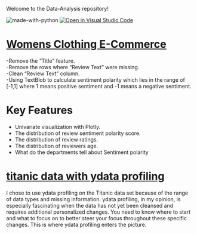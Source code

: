Welcome to the Data-Analysis repository!

</hr>

![made-with-python](https://img.shields.io/badge/Made%20with-Python-1f425f.svg)
[![Open in Visual Studio Code](https://img.shields.io/static/v1?logo=visualstudiocode&label=&message=Open%20in%20Visual%20Studio%20Code&labelColor=2c2c32&color=007acc&logoColor=007acc)](https://github.dev/Nayemjaman/Data-Analysis)

</hr>


#   **[Womens Clothing E-Commerce](https://github.com/Nayemjaman/Data-Analysis/tree/main/Womens%20Clothing%20E-Commerce)**


-Remove the “Title” feature. </br>
-Remove the rows where “Review Text” were missing. </br>
-Clean “Review Text” column. </br>
-Using TextBlob to calculate sentiment polarity which lies in the range of [-1,1] where 1 means positive sentiment and -1 means a negative sentiment.</br> 

# Key Features
- Univariate visualization with Plotly. 
- The distribution of review sentiment polarity score.
- The distribution of review ratings.
- The distribution of reviewers age.
- What do the departments tell about Sentiment polarity



#   **[titanic data with ydata profiling](https://github.com/Nayemjaman/Data-Analysis/tree/main/titanic%20data%20with%20pandas%20profiling)**

I chose to use ydata profiling on the Titanic data set because of the range of data types and missing information. ydata profiling, in my opinion, is especially fascinating when the data has not yet been cleansed and requires additional personalized changes. You need to know where to start and what to focus on to better steer your focus throughout these specific changes. This is where ydata profiling enters the picture.
